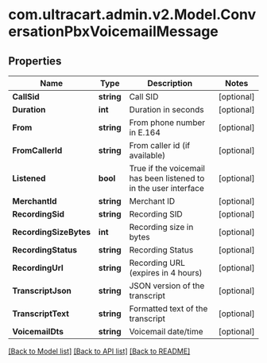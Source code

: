
# com.ultracart.admin.v2.Model.ConversationPbxVoicemailMessage

## Properties

Name | Type | Description | Notes
------------ | ------------- | ------------- | -------------
**CallSid** | **string** | Call SID | [optional] 
**Duration** | **int** | Duration in seconds | [optional] 
**From** | **string** | From phone number in E.164 | [optional] 
**FromCallerId** | **string** | From caller id (if available) | [optional] 
**Listened** | **bool** | True if the voicemail has been listened to in the user interface | [optional] 
**MerchantId** | **string** | Merchant ID | [optional] 
**RecordingSid** | **string** | Recording SID | [optional] 
**RecordingSizeBytes** | **int** | Recording size in bytes | [optional] 
**RecordingStatus** | **string** | Recording Status | [optional] 
**RecordingUrl** | **string** | Recording URL (expires in 4 hours) | [optional] 
**TranscriptJson** | **string** | JSON version of the transcript | [optional] 
**TranscriptText** | **string** | Formatted text of the transcript | [optional] 
**VoicemailDts** | **string** | Voicemail date/time | [optional] 

[[Back to Model list]](../README.md#documentation-for-models)
[[Back to API list]](../README.md#documentation-for-api-endpoints)
[[Back to README]](../README.md)

